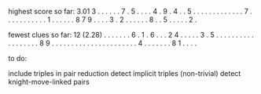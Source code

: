 highest score so far:
3.01
3 . . . . . . 7 .
5 . . . . 4 . 9 .
4 . . 5 . . . . .
. . . . . . . . 7
. . . . . . . . .
. . 1 . . . . . .
8 7 9 . . . . 3 .
2 . . . . . . 8 .
. 5 . . . . . 2 .

fewest clues so far:
12 (2.28)
. . . . . . . 6 .
1 . 6 . . . 2 4 .
. . . . 3 . 5 . .
. . . . . . . . .
. . . . . . . 8 9
. . . . . . . . .
. . . . . . . . .
. . . . 4 . . . .
. . . 8 1 . . . .

to do:

include triples in pair reduction
detect implicit triples (non-trivial)
detect knight-move-linked pairs